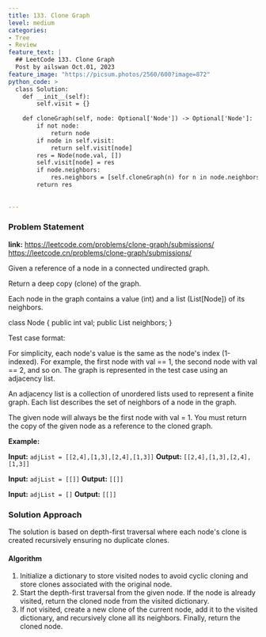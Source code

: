 ```yaml
---
title: 133. Clone Graph
level: medium
categories:
- Tree
- Review
feature_text: |
  ## LeetCode 133. Clone Graph 
  Post by ailswan Oct.01, 2023
feature_image: "https://picsum.photos/2560/600?image=872"
python_code: >
  class Solution:
    def __init__(self):
        self.visit = {}
        
    def cloneGraph(self, node: Optional['Node']) -> Optional['Node']:
        if not node:
            return node
        if node in self.visit:
            return self.visit[node]
        res = Node(node.val, [])
        self.visit[node] = res
        if node.neighbors:
            res.neighbors = [self.cloneGraph(n) for n in node.neighbors]
        return res
        
   
---
```


### Problem Statement
**link:**
https://leetcode.com/problems/clone-graph/submissions/
https://leetcode.cn/problems/clone-graph/submissions/

Given a reference of a node in a connected undirected graph.

Return a deep copy (clone) of the graph.

Each node in the graph contains a value (int) and a list (List[Node]) of its neighbors.

class Node {
    public int val;
    public List<Node> neighbors;
}
 

Test case format:

For simplicity, each node's value is the same as the node's index (1-indexed). For example, the first node with val == 1, the second node with val == 2, and so on. The graph is represented in the test case using an adjacency list.

An adjacency list is a collection of unordered lists used to represent a finite graph. Each list describes the set of neighbors of a node in the graph.

The given node will always be the first node with val = 1. You must return the copy of the given node as a reference to the cloned graph.



**Example:**

**Input:** `adjList = [[2,4],[1,3],[2,4],[1,3]]`
**Output:** `[[2,4],[1,3],[2,4],[1,3]]`
 
**Input:** `adjList = [[]]`
**Output:** `[[]]`

**Input:** `adjList = []`
**Output:** `[[]]`
 

### Solution Approach
The solution is based on depth-first traversal where each node's clone is created recursively ensuring no duplicate clones.

#### Algorithm
1. Initialize a dictionary to store visited nodes to avoid cyclic cloning and store clones associated with the original node.
2. Start the depth-first traversal from the given node. If the node is already visited, return the cloned node from the visited dictionary.
3. If not visited, create a new clone of the current node, add it to the visited dictionary, and recursively clone all its neighbors. Finally, return the cloned node.